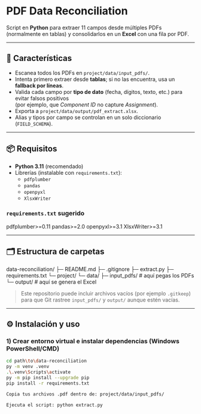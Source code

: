 # PDF Data Reconciliation

Script en **Python** para extraer 11 campos desde múltiples PDFs (normalmente en tablas) y consolidarlos en un **Excel** con una fila por PDF.

---

## 🚀 Características

- Escanea todos los PDFs en `project/data/input_pdfs/`.
- Intenta primero extraer desde **tablas**; si no las encuentra, usa un **fallback por líneas**.
- Valida cada campo por **tipo de dato** (fecha, dígitos, texto, etc.) para evitar falsos positivos  
  (por ejemplo, que *Component ID* no capture *Assignment*).
- Exporta a `project/data/output/pdf_extract.xlsx`.
- Alias y tipos por campo se controlan en un solo diccionario (`FIELD_SCHEMA`).

---

## 📦 Requisitos

- **Python 3.11** (recomendado)
- Librerías (instalable con `requirements.txt`):
  - `pdfplumber`
  - `pandas`
  - `openpyxl`
  - `XlsxWriter`

### `requirements.txt` sugerido

pdfplumber>=0.11
pandas>=2.0
openpyxl>=3.1
XlsxWriter>=3.1

---

## 🗂️ Estructura de carpetas

data-reconciliation/
├─ README.md
├─ .gitignore
├─ extract.py
├─ requirements.txt
└─ project/
└─ data/
├─ input_pdfs/ # aquí pegas los PDFs
└─ output/ # aquí se genera el Excel


> Este repositorio puede incluir archivos vacíos (por ejemplo `.gitkeep`) para que Git rastree `input_pdfs/` y `output/` aunque estén vacías.

---

## ⚙️ Instalación y uso

### 1) Crear entorno virtual e instalar dependencias (Windows PowerShell/CMD)

```bash
cd path\to\data-reconciliation
py -m venv .venv
.\.venv\Scripts\activate
py -m pip install --upgrade pip
pip install -r requirements.txt

Copia tus archivos .pdf dentro de: project/data/input_pdfs/

Ejecuta el script: python extract.py